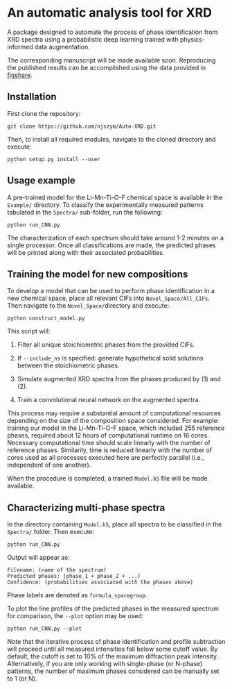 # An automatic analysis tool for XRD

A package designed to automate the process of phase identification from XRD spectra using a probabilistic deep learning trained with physics-informed data augmentation.

The corresponding manuscript will be made available soon. Reproducing the published results can be accomplished using the data provided in [figshare](https://figshare.com/s/69030545b8020de35633).

## Installation

First clone the repository:

```
git clone https://github.com/njszym/Auto-XRD.git
```

Then, to install all required modules, navigate to the cloned directory and execute:

```
python setup.py install --user
```

## Usage example

A pre-trained model for the Li-Mn-Ti-O-F chemical space is available in the ```Example/``` directory. To classify the experimentally measured patterns tabulated in the ```Spectra/``` sub-folder, run the following:

```
python run_CNN.py
```

The characterization of each spectrum should take around 1-2 minutes on a single processor. Once all classifications are made, the predicted phases will be printed along with their associated probabilities.

## Training the model for new compositions

To develop a model that can be used to perform phase identification in a new chemical space, place all relevant CIFs into ```Novel_Space/All_CIFs```. Then navigate to the ```Novel_Space/```directory and execute:

```
python construct_model.py
```

This script will:

1) Filter all unique stoichiometric phases from the provided CIFs.

2) If ```--include_ns``` is specified: generate hypothetical solid solutions between the stoichiometric phases.

3) Simulate augmented XRD spectra from the phases produced by (1) and (2).

4) Train a convolutional neural network on the augmented spectra.

This process may require a substantial amount of computational resources depending on the size of the composition space considered. For example: training our model in the Li-Mn-Ti-O-F space, which included 255 reference phases, required about 12 hours of computational runtime on 16 cores. Necessary computational time should scale linearly with the number of reference phases. Similarily, time is reduced linearly with the number of cores used as all processes executed here are perfectly parallel (i.e., independent of one another).

When the procedure is completed, a trained ```Model.h5``` file will be made available. 

## Characterizing multi-phase spectra

In the directory containing ```Model.h5```, place all spectra to be classified in the ```Spectra/``` folder. Then execute:

```
python run_CNN.py
```

Output will appear as:

```
Filename: (name of the spectrum)
Predicted phases: (phase_1 + phase_2 + ...)
Confidence: (probabilities associated with the phases above)
```

Phase labels are denoted as ```formula_spacegroup```.

To plot the line profiles of the predicted phases in the measured spectrum for comparison, the ```--plot``` option may be used:

```
python run_CNN.py --plot
```

Note that the iterative process of phase identification and profile subtraction will proceed until all measured intensities fall below some cutoff value. By default, the cutoff is set to 10% of the maximum diffraction peak intensity. Alternatively, if you are only working with single-phase (or N-phase) patterns, the number of maximum phases considered can be manually set to 1 (or N).
